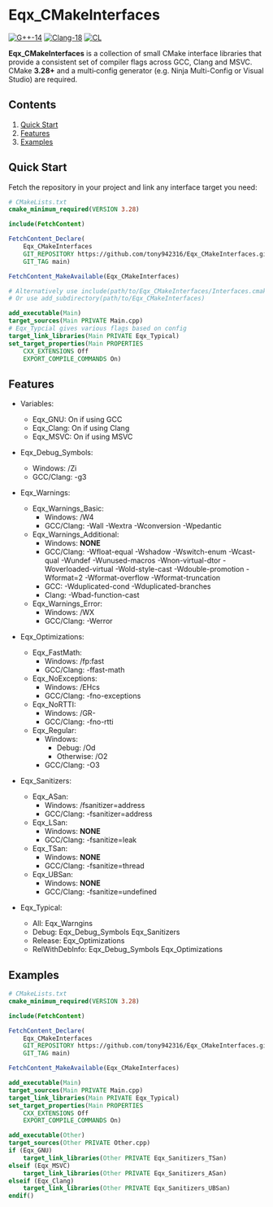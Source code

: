 # Eqx_CMakeInterfaces

[![G++-14](https://github.com/tony942316/Eqx_CMakeInterfaces/actions/workflows/ci_gcc_14.yml/badge.svg?branch=main)](https://github.com/tony942316/Eqx_CMakeInterfaces/actions/workflows/ci_gcc_14.yml)
[![Clang-18](https://github.com/tony942316/Eqx_CMakeInterfaces/actions/workflows/ci_clang_18.yml/badge.svg?branch=main)](https://github.com/tony942316/Eqx_CMakeInterfaces/actions/workflows/ci_clang_18.yml)
[![CL](https://github.com/tony942316/Eqx_CMakeInterfaces/actions/workflows/ci_cl.yml/badge.svg?branch=main)](https://github.com/tony942316/Eqx_CMakeInterfaces/actions/workflows/ci_cl.yml)

**Eqx_CMakeInterfaces** is a collection of small CMake interface libraries that
provide a consistent set of compiler flags across GCC, Clang and MSVC. CMake
**3.28+** and a multi‑config generator
(e.g. Ninja Multi-Config or Visual Studio) are required.

## Contents

1. [Quick Start](#quickstart)
2. [Features](#features)
3. [Examples](#examples)

## Quick Start <a name="quickstart"></a>

Fetch the repository in your project and link any interface target you need:

```cmake
# CMakeLists.txt
cmake_minimum_required(VERSION 3.28)

include(FetchContent)

FetchContent_Declare(
    Eqx_CMakeInterfaces
    GIT_REPOSITORY https://github.com/tony942316/Eqx_CMakeInterfaces.git
    GIT_TAG main)

FetchContent_MakeAvailable(Eqx_CMakeInterfaces)

# Alternatively use include(path/to/Eqx_CMakeInterfaces/Interfaces.cmake)
# Or use add_subdirectory(path/to/Eqx_CMakeInterfaces)

add_executable(Main)
target_sources(Main PRIVATE Main.cpp)
# Eqx_Typcial gives various flags based on config
target_link_libraries(Main PRIVATE Eqx_Typical)
set_target_properties(Main PROPERTIES
    CXX_EXTENSIONS Off
    EXPORT_COMPILE_COMMANDS On)
```

## Features <a name="features"></a>

- Variables:
    - Eqx_GNU: On if using GCC
    - Eqx_Clang: On if using Clang
    - Eqx_MSVC: On if using MSVC

- Eqx_Debug_Symbols:
    - Windows: /Zi
    - GCC/Clang: -g3

- Eqx_Warnings:
    - Eqx_Warnings_Basic:
        - Windows: /W4
        - GCC/Clang: -Wall -Wextra -Wconversion -Wpedantic
    - Eqx_Warnings_Additional:
        - Windows: **NONE**
        - GCC/Clang: -Wfloat-equal -Wshadow -Wswitch-enum -Wcast-qual -Wundef
            -Wunused-macros -Wnon-virtual-dtor -Woverloaded-virtual
            -Wold-style-cast -Wdouble-promotion -Wformat=2 -Wformat-overflow
            -Wformat-truncation
        - GCC: -Wduplicated-cond -Wduplicated-branches
        - Clang: -Wbad-function-cast
    - Eqx_Warnings_Error:
        - Windows: /WX
        - GCC/Clang: -Werror

- Eqx_Optimizations:
    - Eqx_FastMath:
        - Windows: /fp:fast
        - GCC/Clang: -ffast-math
    - Eqx_NoExceptions:
        - Windows: /EHcs
        - GCC/Clang: -fno-exceptions
    - Eqx_NoRTTI:
        - Windows: /GR-
        - GCC/Clang: -fno-rtti
    - Eqx_Regular:
        - Windows:
            - Debug: /Od
            - Otherwise: /O2
        - GCC/Clang: -O3

- Eqx_Sanitizers:
    - Eqx_ASan:
        - Windows: /fsanitizer=address
        - GCC/Clang: -fsanitizer=address
    - Eqx_LSan:
        - Windows: **NONE**
        - GCC/Clang: -fsanitize=leak
    - Eqx_TSan:
        - Windows: **NONE**
        - GCC/Clang: -fsanitize=thread
    - Eqx_UBSan:
        - Windows: **NONE**
        - GCC/Clang: -fsanitize=undefined

- Eqx_Typical:
    - All: Eqx_Warngins
    - Debug: Eqx_Debug_Symbols Eqx_Sanitizers
    - Release: Eqx_Optimizations
    - RelWithDebInfo: Eqx_Debug_Symbols Eqx_Optimizations

## Examples <a name="examples"></a>

```cmake
# CMakeLists.txt
cmake_minimum_required(VERSION 3.28)

include(FetchContent)

FetchContent_Declare(
    Eqx_CMakeInterfaces
    GIT_REPOSITORY https://github.com/tony942316/Eqx_CMakeInterfaces.git
    GIT_TAG main)

FetchContent_MakeAvailable(Eqx_CMakeInterfaces)

add_executable(Main)
target_sources(Main PRIVATE Main.cpp)
target_link_libraries(Main PRIVATE Eqx_Typical)
set_target_properties(Main PROPERTIES
    CXX_EXTENSIONS Off
    EXPORT_COMPILE_COMMANDS On)

add_executable(Other)
target_sources(Other PRIVATE Other.cpp)
if (Eqx_GNU)
    target_link_libraries(Other PRIVATE Eqx_Sanitizers_TSan)
elseif (Eqx_MSVC)
    target_link_libraries(Other PRIVATE Eqx_Sanitizers_ASan)
elseif (Eqx_Clang)
    target_link_libraries(Other PRIVATE Eqx_Sanitizers_UBSan)
endif()
```
